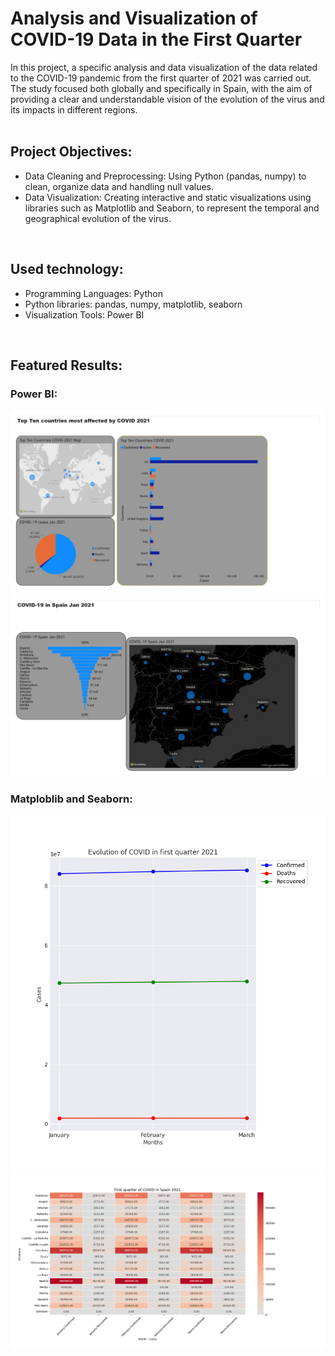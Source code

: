 # Analysis and Visualization of COVID-19 Data in the First Quarter
In this project, a specific analysis and data visualization of the data related to the COVID-19 pandemic from the first quarter of 2021 was carried out. The study focused both globally and specifically in Spain, with the aim of providing a clear and understandable vision of the evolution of the virus and its impacts in different regions.
<br>
<br/>
## Project Objectives:
  - Data Cleaning and Preprocessing: Using Python (pandas, numpy) to clean, organize data and handling null values.
  - Data Visualization: Creating interactive and static visualizations using libraries such as Matplotlib and Seaborn, to represent the temporal and geographical evolution of the virus.
<br>

## Used technology:
  - Programming Languages: Python
  - Python libraries: pandas, numpy, matplotlib, seaborn
  - Visualization Tools: Power BI
<br>

## Featured Results:
  ### Power BI:
  ![Data](https://github.com/sdeiturralde/Data-COVID-2021/blob/main/img/COVID%202021_Power%20Bi.jpg) 
  ![Data2](https://github.com/sdeiturralde/Data-COVID-2021/blob/main/img/COVID%202021_Power%20Bi2.jpg)

  ### Matploblib and Seaborn:
  ![Data3](https://github.com/sdeiturralde/Data-COVID-2021/blob/main/img/Evolution%20of%20COVID%202021.png) 
  ![Data4](https://github.com/sdeiturralde/Data-COVID-2021/blob/main/img/COVID%20in%20Spain%202021.png)
